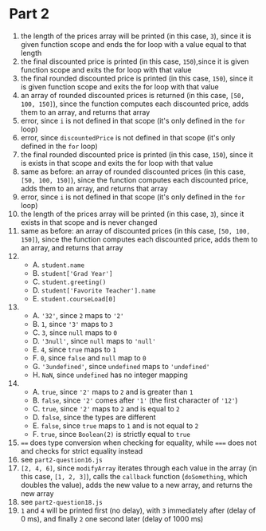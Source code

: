 # Part 2

1. the length of the prices array will be printed (in this case, `3`), since it is given function scope and ends the for loop with a value equal to that length
2. the final discounted price is printed (in this case, `150`),since it is given function scope and exits the for loop with that value
3. the final rounded discounted price is printed (in this case, `150`), since it is given function scope and exits the for loop with that value
4. an array of rounded discounted prices is returned (in this case, `[50, 100, 150]`), since the function computes each discounted price, adds them to an array, and returns that array
5. error, since `i` is not defined in that scope (it's only defined in the `for` loop)
6. error, since `discountedPrice` is not defined in that scope (it's only defined in the `for` loop)
7. the final rounded discounted price is printed (in this case, `150`), since it is exists in that scope and exits the for loop with that value
8. same as before: an array of rounded discounted prices (in this case, `[50, 100, 150]`), since the function computes each discounted price, adds them to an array, and returns that array
9. error, since `i` is not defined in that scope (it's only defined in the `for` loop)
10. the length of the prices array will be printed (in this case, `3`), since it exists in that scope and is never changed
11. same as before: an array of discounted prices (in this case, `[50, 100, 150]`), since the function computes each discounted price, adds them to an array, and returns that array
12. * A. `student.name`
    * B. `student['Grad Year']`
    * C. `student.greeting()`
    * D. `student['Favorite Teacher'].name`
    * E. `student.courseLoad[0]`
13. * A. `'32'`, since `2` maps to `'2'`
    * B. `1`, since `'3'` maps to `3`
    * C. `3`, since `null` maps to `0`
    * D. `'3null'`, since `null` maps to `'null'`
    * E. `4`, since `true` maps to `1`
    * F. `0`, since `false` and `null` map to `0`
    * G. `'3undefined'`, since `undefined` maps to `'undefined'`
    * H. `NaN`, since `undefined` has no integer mapping
14. * A. `true`, since `'2'` maps to `2` and is greater than `1`
    * B. `false`, since `'2'` comes after `'1'` (the first character of `'12'`)
    * C. `true`, since `'2'` maps to `2` and is equal to `2`
    * D. `false`, since the types are different
    * E. `false`, since `true` maps to `1` and is not equal to `2`
    * F. `true`, since `Boolean(2)` is strictly equal to `true`
15. `==` does type conversion when checking for equality, while `===` does not and checks for strict equality instead
16. see `part2-question16.js`
17. `[2, 4, 6]`, since `modifyArray` iterates through each value in the array (in this case, `[1, 2, 3]`), calls the `callback` function (`doSomething`, which doubles the value), adds the new value to a new array, and returns the new array
18. see `part2-question18.js`
19. `1` and `4` will be printed first (no delay), with `3` immediately after (delay of 0 ms), and finally `2` one second later (delay of 1000 ms)
